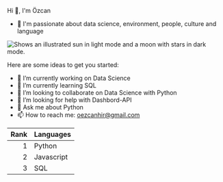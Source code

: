  Hi 👋, I'm Özcan
- 🥰 I'm passionate about data science, environment, people, culture and language

<picture>
  <source media="(prefers-color-scheme: dark)" srcset="https://cdn.pixabay.com/photo/2017/03/23/09/34/robot-2167836_960_720.jpg">
  <source media="(prefers-color-scheme: light)" srcset="https://cdn.pixabay.com/photo/2017/03/23/09/34/robot-2167836_960_720.jpg">
  <img alt="Shows an illustrated sun in light mode and a moon with stars in dark mode."https://cdn.pixabay.com/photo/2017/03/23/09/34/robot-2167836_960_720.jpg">
</picture>

Here are some ideas to get you started:

- 🔭 I’m currently working on Data Science
- 🌱 I’m currently learning SQL
- 👯 I’m looking to collaborate on Data Science with Python
- 🤔 I’m looking for help with Dashbord-API
- 💬 Ask me about Python
- 📫 How to reach me: oezcanhir@gmail.com

| Rank | Languages |
|-----:|-----------|
|     1| Python    |
|     2| Javascript|
|     3| SQL       |
